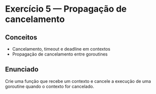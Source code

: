 # Exercício 5 — Propagação de cancelamento

## Conceitos
- Cancelamento, timeout e deadline em contextos
- Propagação de cancelamento entre goroutines

## Enunciado
Crie uma função que recebe um contexto e cancele a execução de uma goroutine quando o contexto for cancelado.